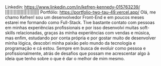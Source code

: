 Linkedin: https://www.linkedin.com/in/kefren-kennedy-015763239/ |||||||||||||||||||||||| Portfólio: https://portfolio-two-tau-49.vercel.app/
Olá, me chamo Kefren! sou um desenvolvedor Front-End e em poucos meses estarei me formando como Full-Stack. Tive bastante contato com pessoas em minhas experiências profissionais e por isso desenvolvi muitas soft-skills relacionadas, graças às minha experiências com vendas e música, mas enfim, estudando por conta própria e por gostar muito de desenvolver minha lógica, descobri minha paixão pelo mundo da tecnologia e programação e cá estou. Sempre em busca de evoluir como pessoa e profissionalmente, atrás de desafios que possam me acrescentar algo à ideia que tenho sobre o que é dar o melhor de mim mesmo.

